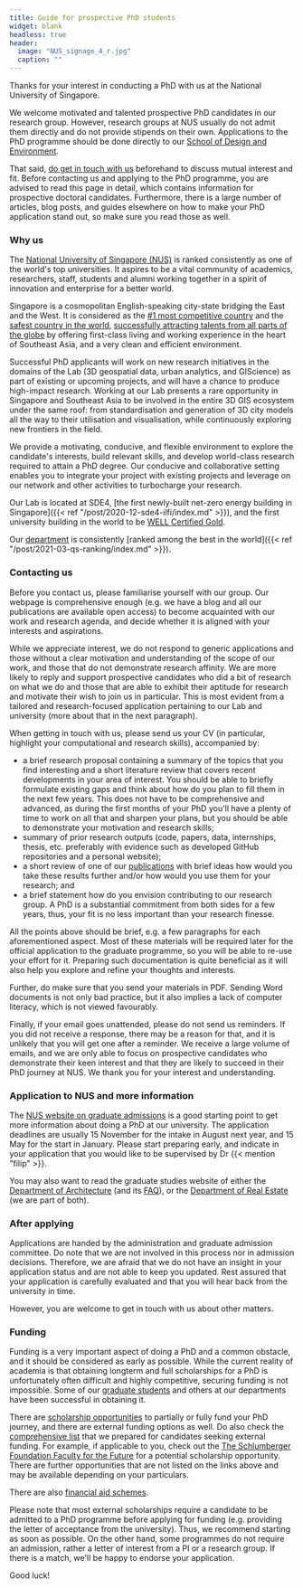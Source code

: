 ```yaml
---
title: Guide for prospective PhD students
widget: blank
headless: true
header:
  image: "NUS_signage_4_r.jpg"
  caption: ""
---
```


Thanks for your interest in conducting a PhD with us at the National University of Singapore.

We welcome motivated and talented prospective PhD candidates in our research group.
However, research groups at NUS usually do not admit them directly and do not provide stipends on their own. Applications to the PhD programme should be done directly to our [School of Design and Environment](http://www.sde.nus.edu.sg).

That said, [do get in touch with us](/#contact) beforehand to discuss mutual interest and fit.
Before contacting us and applying to the PhD programme, you are advised to read this page in detail, which contains information for prospective doctoral candidates.
Furthermore, there is a large number of articles, blog posts, and guides elsewhere on how to make your PhD application stand out, so make sure you read those as well.

### Why us

The [National University of Singapore (NUS)](http://www.nus.edu.sg) is ranked consistently as one of the world's top universities.
It aspires to be a vital community of academics, researchers, staff, students and alumni working together in a spirit of innovation and enterprise for a better world.

Singapore is a cosmopolitan English-speaking city-state bridging the East and the West.
It is considered as the [#1 most competitive country](https://www.straitstimes.com/business/economy/singapore-economy-ranked-worlds-most-competitive) and the [safest country in the world](https://www.asiaone.com/singapore/singapore-ranked-safest-country-world-above-japan-survey), [successfully attracting talents from all parts of the globe](https://www.straitstimes.com/singapore/singapore-retains-top-spot-in-asia-pacific-index-for-talent-competitiveness) by offering first-class living and working experience in the heart of Southeast Asia, and a very clean and efficient environment.

Successful PhD applicants will work on new research initiatives in the domains of the Lab (3D geospatial data, urban analytics, and GIScience) as part of existing or upcoming projects, and will have a chance to produce high-impact research.
Working at our Lab presents a rare opportunity in Singapore and Southeast Asia to be involved in the entire 3D GIS ecosystem under the same roof: from standardisation and generation of 3D city models all the way to their utilisation and visualisation, while continuously exploring new frontiers in the field. 

We provide a motivating, conducive, and flexible environment to explore the candidate's interests, build relevant skills, and develop world-class research required to attain a PhD degree.
Our conducive and collaborative setting enables you to integrate your project with existing projects and leverage on our network and other activities to turbocharge your research.

Our Lab is located at SDE4, [the first newly-built net-zero energy building in Singapore]({{< ref "/post/2020-12-sde4-ilfi/index.md" >}}), and the first university building in the world to be [WELL Certified Gold](https://www.wellcertified.com/).

Our [department](https://www.sde.nus.edu.sg/arch/) is consistently [ranked among the best in the world]({{< ref "/post/2021-03-qs-ranking/index.md" >}}).

### Contacting us

Before you contact us, please familiarise yourself with our group.
Our webpage is comprehensive enough (e.g. we have a blog and all our publications are available open access) to become acquainted with our work and research agenda, and decide whether it is aligned with your interests and aspirations.

While we appreciate interest, we do not respond to generic applications and those without a clear motivation and understanding of the scope of our work, and those that do not demonstrate research affinity.
We are more likely to reply and support prospective candidates who did a bit of research on what we do and those that are able to exhibit their aptitude for research and motivate their wish to join us in particular.
This is most evident from a tailored and research-focused application pertaining to our Lab and university (more about that in the next paragraph).

When getting in touch with us, please send us your CV (in particular, highlight your computational and research skills), accompanied by:
* a brief research proposal containing a summary of the topics that you find interesting and a short literature review that covers recent developments in your area of interest. You should be able to briefly formulate existing gaps and think about how do you plan to fill them in the next few years. This does not have to be comprehensive and advanced, as during the first months of your PhD you'll have a plenty of time to work on all that and sharpen your plans, but you should be able to demonstrate your motivation and research skills;
* summary of prior research outputs (code, papers, data, internships, thesis, etc. preferably with evidence such as developed GitHub repositories and a personal website);
* a short review of one of our [publications](/publication) with brief ideas how would you take these results further and/or how would you use them for your research; and
* a brief statement how do you envision contributing to our research group. A PhD is a substantial commitment from both sides for a few years, thus, your fit is no less important than your research finesse.

All the points above should be brief, e.g. a few paragraphs for each aforementioned aspect.
Most of these materials will be required later for the official application to the graduate programme, so you will be able to re-use your effort for it.
Preparing such documentation is quite beneficial as it will also help you explore and refine your thoughts and interests.

Further, do make sure that you send your materials in PDF.
Sending Word documents is not only bad practice, but it also implies a lack of computer literacy, which is not viewed favourably.

Finally, if your email goes unattended, please do not send us reminders.
If you did not receive a response, there may be a reason for that, and it is unlikely that you will get one after a reminder.
We receive a large volume of emails, and we are only able to focus on prospective candidates who demonstrate their keen interest and that they are likely to succeed in their PhD journey at NUS.
We thank you for your interest and understanding.

### Application to NUS and more information

The [NUS website on graduate admissions](http://www.nus.edu.sg/registrar/prospective-students/graduate) is a good starting point to get more information about doing a PhD at our university.
The application deadlines are usually 15 November for the intake in August next year, and 15 May for the start in January.
Please start preparing early, and indicate in your application that you would like to be supervised by Dr {{< mention "filip" >}}.

You may also want to read the graduate studies website of either the [Department of Architecture](https://www.sde.nus.edu.sg/arch/programmes/higher-degrees-by-research/) (and its [FAQ](https://www.sde.nus.edu.sg/arch/programmes/higher-degrees-by-research/frequently-asked-questions/)), or the [Department of Real Estate](https://bschool.nus.edu.sg/real-estate/phd/curriculum/) (we are part of both).

### After applying

Applications are handed by the administration and graduate admission committee.
Do note that we are not involved in this process nor in admission decisions.
Therefore, we are afraid that we do not have an insight in your application status and are not able to keep you updated.
Rest assured that your application is carefully evaluated and that you will hear back from the university in time.

However, you are welcome to get in touch with us about other matters.

### Funding

Funding is a very important aspect of doing a PhD and a common obstacle, and it should be considered as early as possible.
While the current reality of academia is that obtaining longterm and full scholarships for a PhD is unfortunately often difficult and highly competitive, securing funding is not impossible.
Some of our [graduate students](/people/) and others at our departments have been successful in obtaining it.

There are [scholarship opportunities](https://nusgs.nus.edu.sg/scholarships/) to partially or fully fund your PhD journey, and there are external funding options as well.
Do also check the [comprehensive list](../fellowships) that we prepared for candidates seeking external funding.
For example, if applicable to you, check out the [The Schlumberger Foundation Faculty for the Future](https://www.facultyforthefuture.net) for a potential scholarship opportunity.
There are further opportunities that are not listed on the links above and may be available depending on your particulars.

There are also [financial aid schemes](https://nusgs.nus.edu.sg/financial-aid/).

Please note that most external scholarships require a candidate to be admitted to a PhD programme before applying for funding (e.g. providing the letter of acceptance from the university).
Thus, we recommend starting as soon as possible.
On the other hand, some programmes do not require an admission, rather a letter of interest from a PI or a research group.
If there is a match, we'll be happy to endorse your application.

Good luck!
